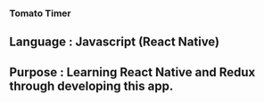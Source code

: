 ### Tomato Timer

## Language : Javascript (React Native)

## Purpose : Learning React Native and Redux through developing this app.
